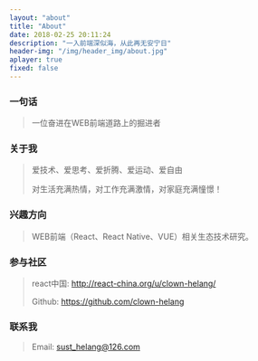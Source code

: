 ```yaml
---
layout: "about"
title: "About"
date: 2018-02-25 20:11:24
description: "一入前端深似海，从此再无安宁日"
header-img: "/img/header_img/about.jpg"
aplayer: true
fixed: false
---
```


### 一句话

>一位奋进在WEB前端道路上的掘进者

### 关于我

>爱技术、爱思考、爱折腾、爱运动、爱自由
>
>对生活充满热情，对工作充满激情，对家庭充满憧憬！

### 兴趣方向

> WEB前端（React、React Native、VUE）相关生态技术研究。

### 参与社区

 > react中国: http://react-china.org/u/clown-helang/
 >
 > Github: https://github.com/clown-helang
 

### 联系我

>Email: sust_helang@126.com

